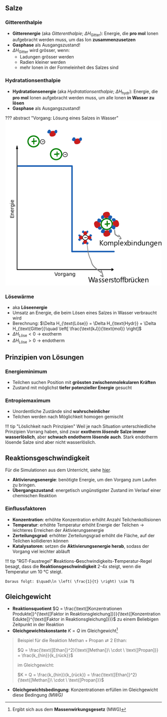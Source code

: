 ## Salze

### Gitterenthalpie

- **Gitterenergie** (aka *Gitterenthalpie*; $\Delta H_{\text{Gitter}}$): Energie, die **pro mol** Ionen aufgebracht werden muss, um das Ion **zusammenzusetzen**
- **Gasphase** als Ausgangszustand!
- $\Delta H_{\text{Gitter}}$ wird grösser, wenn:
    - Ladungen grösser werden
    - Radien kleiner werden
    - mehr Ionen in der Formeleinheit des Salzes sind

### Hydratationsenthalpie

- **Hydratationsenergie** (aka *Hydratationsenthalpie*; $\Delta H_{\text{hydr}}$): Energie, die **pro mol** Ionen aufgebracht werden muss, um alle Ionen **in Wasser zu lösen**
- **Gasphase** als Ausgangszustand!

??? abstract "Vorgang: Lösung eines Salzes in Wasser"
    ![](Pasted%20image%2020250623190429.png)

### Lösewärme

- aka **Löseenergie**
- Umsatz an Energie, die beim Lösen eines Salzes in Wasser verbraucht wird
- Berechnung: $\Delta H_{\text{Löse}} = \Delta H_{\text{Hydr}} + \Delta H_{\text{Gitter}}\quad \left[ \frac{\text{kJ}}{\text{mol}} \right]$
- $\Delta H_{\text{Löse}} < 0$ &rightarrow; exotherm
- $\Delta H_{\text{Löse}} > 0$ &rightarrow; endotherm

## Prinzipien von Lösungen

### Energieminimum

- Teilchen suchen Position mit **grössten zwischenmolekularen Kräften**
- Zustand mit möglichst **tiefer potenzieller Energie** gesucht

### Entropiemaximum

- Unordentliche Zustände sind **wahrscheinlicher**
- Teilchen werden nach Möglichkeit homogen gemischt

!!! tip "Löslichkeit nach Prinzipien"
    Weil je nach Situation unterschiedliche Prinzipien Vorrang haben, sind zwar **exotherm *lösende* Salze immer wasserlöslich**, aber **schwach endotherm lösende auch**. Stark endotherm lösende Salze sind aber nicht wasserlöslich.


## Reaktionsgeschwindigkeit

Für die Simulationen aus dem Unterricht, siehe [hier](https://simulation.molek.ch/jumping_beans/jumping_beans_interaktiv.html).

- **Aktivierungsenergie**: benötigte Energie, um den Vorgang zum Laufen zu bringen.
- **Übergangszustand**: energetisch ungünstigster Zustand im Verlauf einer chemischen Reaktion

### Einflussfaktoren

- **Konzentration**: erhöhte Konzentration erhöht Anzahl Teilchenkollisionen
- **Temperatur**: erhöhte Temperatur erhöht Energie der Teilchen &rightarrow; leichteres Erreichen der Aktivierungsenergie
- **Zerteilungsgrad**: erhöhter Zerteilungsgrad erhöht die Fläche, auf der Teilchen kollidieren können
- **Katalysatoren**: setzen die **Aktivierungsenergie herab**, sodass der Vorgang viel leichter abläuft

!!! tip "RGT-Faustregel"
    **R**eaktions-**G**eschwindigkeits-**T**emperatur-Regel besagt, dass die **Reaktionsgeschwindigkeit** 2-4x steigt, wenn die Temperatur um 10 °C steigt.

    Daraus folgt: $\quad\ln \left( \frac{1}{t} \right) \sim T$

## Gleichgewicht

- **Reaktionsquotient** $Q = \frac{\text{[Konzentrationen Produkte]}^{\text{[Faktor in Reaktionsgleichung]}}}{\text{[Konzentration Edukte]}^{\text{[Faktor in Reaktionsgleichung]}}}$ zu einem Beliebigen Zeitpunkt in der Reaktion
- **Gleichgewichtskonstante** $K = Q$ im Gleichgewicht[^1]

>Beispiel für die Reaktion $\text{Methan} + \text{Propan} \rightleftarrows 2 \ \text{Ethan}$:
>
>$Q = \frac{\text{[Ethan]}^2}{\text{[Methan]}\  \cdot \  \text{[Propan]}} = \frac{k_{hin}}{k_{rück}}$
>
>im Gleichgewicht:
>
>$K = Q = \frac{k_{hin}}{k_{rück}} = \frac{\text{[Ethan]}^2}{\text{[Methan]}\ \cdot \ \text{[Propan]}}$

- **Gleichgewichtsbedingung**: Konzentrationen erfüllen im Gleichgewicht diese Bedingung *(MWG)*

[^1]: Ergibt sich aus dem **Massenwirkungsgesetz** (MWG)
